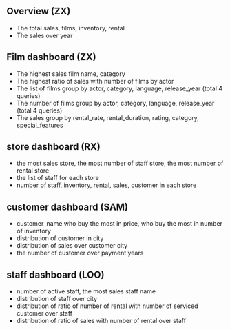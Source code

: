 ## Overview (ZX)
- The total sales, films, inventory, rental
- The sales over year

## Film dashboard (ZX)

- The highest sales film name, category
- The highest ratio of sales with number of films by actor
- The list of films group by actor, category, language, release_year (total 4 queries)
- The number of films group by actor, category, language, release_year (total 4 queries)
- The sales group by rental_rate, rental_duration, rating, category, special_features


## store dashboard (RX) 

- the most sales store, the most number of staff store, the most number of rental store
- the list of staff for each store
- number of staff, inventory, rental, sales, customer in each store


## customer dashboard (SAM)

- customer_name who buy the most in price, who buy the most in number of inventory
- distribution of customer in city
- distribution of sales over customer city
- the number of customer over payment years


## staff dashboard (LOO)

- number of active staff, the most sales staff name
- distribution of staff over city
- distribution of ratio of number of rental with number of serviced customer over staff
- distribution of ratio of sales with number of rental over staff
